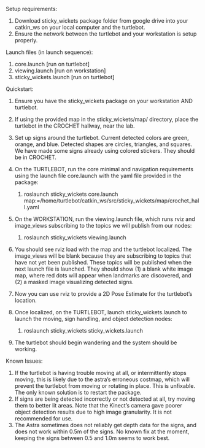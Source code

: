 Setup requirements:

1. Download sticky_wickets package folder from google drive into your catkin_ws on your local computer and the turtlebot. 
2. Ensure the network between the turtlebot and your workstation is setup properly. 
  

Launch files (in launch sequence):

1. core.launch [run on turtlebot] 
2. viewing.launch [run on workstation] 
3. sticky_wickets.launch [run on turtlebot] 
  

Quickstart:

1. Ensure you have the sticky_wickets package on your workstation AND turtlebot. 
2. If using the provided map in the sticky_wickets/map/ directory, place the turtlebot in the CROCHET hallway, near the lab. 
3. Set up signs around the turtlebot. Current detected colors are green, orange, and blue. Detected shapes are circles, triangles, and squares. We have made some signs already using colored stickers. They should be in CROCHET. 
4. On the TURTLEBOT, run the core minimal and navigation requirements using the launch file core.launch with the yaml file provided in the package: 
    1. roslaunch sticky_wickets core.launch map:=/home/turtlebot/catkin_ws/src/sticky_wickets/map/crochet_hall.yaml 

5. On the WORKSTATION, run the viewing.launch file, which runs rviz and image_views subscribing to the topics we will publish from our nodes: 
    1. roslaunch sticky_wickets viewing.launch 

6. You should see rviz load with the map and the turtlebot localized. The image_views will be blank because they are subscribing to topics that have not yet been published. These topics will be published when the next launch file is launched. They should show (1) a blank white image map, where red dots will appear when landmarks are discovered, and (2) a masked image visualizing detected signs. 
7. Now you can use rviz to provide a 2D Pose Estimate for the turtlebot’s location. 
8. Once localized, on the TURTLEBOT, launch sticky_wickets.launch to launch the moving, sign handling, and object detection nodes: 
    1. roslaunch sticky_wickets sticky_wickets.launch 

9. The turtlebot should begin wandering and the system should be working. 
  
  
  
  
  

Known Issues:

1. If the turtlebot is having trouble moving at all, or intermittently stops moving, this is likely due to the astra’s erroneous costmap, which will prevent the turtlebot from moving or rotating in place. This is unfixable. The only known solution is to restart the package. 
2. If signs are being detected incorrectly or not detected at all, try moving them to better lit areas. Note that the Kinect’s camera gave poorer object detection results due to high image granularity. It is not recommended for use. 
3. The Astra sometimes does not reliably get depth data for the signs, and does not work within 0.5m of the signs. No known fix at the moment, keeping the signs between 0.5 and 1.0m seems to work best.
